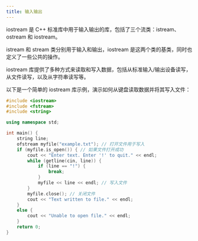 ```yaml
---
title: 输入输出
---
```


iostream 是 C++ 标准库中用于输入输出的库，包括了三个流类：istream、ostream 和 iostream。

istream 和 stream 类分别用于输入和输出，iostream 是这两个类的基类，同时也定义了一些公共的操作。

iostream 库提供了多种方式来读取和写入数据，包括从标准输入/输出设备读写，从文件读写，以及从字符串读写等。

以下是一个简单的 iostream 库示例，演示如何从键盘读取数据并将其写入文件：

```cpp
#include <iostream>
#include <fstream>
#include <string>

using namespace std;

int main() {
    string line;
    ofstream myfile("example.txt"); // 打开文件用于写入
    if (myfile.is_open()) { // 如果文件打开成功
        cout << "Enter text. Enter '!' to quit." << endl;
        while (getline(cin, line)) {
            if (line == "!") {
                break;
            }
            myfile << line << endl; // 写入文件
        }
        myfile.close(); // 关闭文件
        cout << "Text written to file." << endl;
    }
    else {
        cout << "Unable to open file." << endl;
    }
    return 0;
}
```
